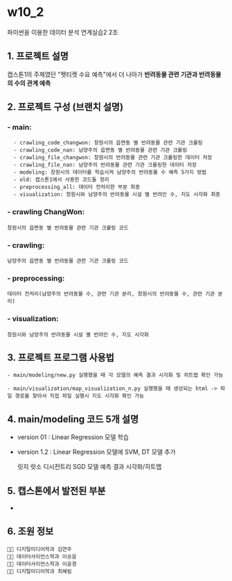 # w10_2
파이썬을 이용한 데이터 분석 연계실습2 2조

## 1. 프로젝트 설명
  캡스톤1의 주제였던 "펫티켓 수요 예측"에서 더 나아가 __반려동물 관련 기관과 반려동물의 수의 관계 예측__
  
## 2. 프로젝트 구성 (브랜치 설명)
  ### - main:
      - crawling_code_changwon: 창원시의 읍면동 별 반려동물 관련 기관 크롤링
      - crawling_code_nan: 남양주의 읍면동 별 반려동물 관련 기관 크롤링
      - crawling_file_changwon: 창원시의 반려동물 관련 기관 크롤링한 데이터 저장
      - crawling_file_nan: 남양주의 반려동물 관련 기관 크롤링한 데이터 저장
      - modeling: 창원시의 데이터를 학습시켜 남양주의 반려동물 수 예측 5가지 방법
      - old: 캡스톤1에서 사용한 코드들 정리
      - preprocessing_all: 데이터 전처리한 부분 최종
      - visualization: 창원시와 남양주의 반려동물 시설 별 반려인 수, 지도 시각화 최종
        
  ### - crawling ChangWon:
    창원시의 읍면동 별 반려동물 관련 기관 크롤링 코드
  ### - crawling:
    남양주의 읍면동 별 반려동물 관련 기관 크롤링 코드
  ### - preprocessing:
    데이터 전처리(남양주의 반려동물 수, 관련 기관 분리, 창원시의 반려동물 수, 관련 기관 분리)
  ### - visualization:
    창원시와 남양주의 반려동물 시설 별 반려인 수, 지도 시각화
    
## 3. 프로젝트 프로그램 사용법
    - main/modeling/new.py 실행했을 때 각 모델의 예측 결과 시각화 및 히트맵 확인 가능
    
    - main/visualization/map_visualization_n.py 실행했을 때 생성되는 html -> 파일 경로를 찾아서 직접 파일 실행시 지도 시각화 확인 가능
## 4. main/modeling 코드 5개 설명
  - version 01
    : Linear Regression 모델 학습
  - version 1.2
    : Linear Regression 모델에 SVM, DT 모델 추가

    
    릿지 랏소 디시전트리 SGD 모델 예측 결과 시각화/히트맵

## 5. 캡스톤에서 발전된 부분
  - 

## 6. 조원 정보
    👩‍💻 디지털미디어학과 김연주
    👩‍💻 데이터사이언스학과 이승윤
    👩‍💻 데이터사이언스학과 이윤경
    👩‍💻 디지털미디어학과 최혜림
